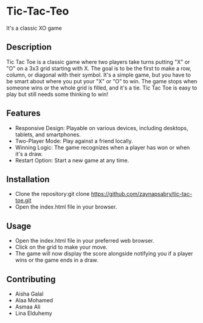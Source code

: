 # Tic-Tac-Teo
It's a classic XO game

## Description
Tic Tac Toe is a classic game where two players take turns putting "X" or "O" on a 3x3 grid starting with X. The goal is to be the first to make a row, column, or diagonal with their symbol. It's a simple game, but you have to be smart about where you put your "X" or "O" to win. The game stops when someone wins or the whole grid is filled, and it's a tie. Tic Tac Toe is easy to play but still needs some thinking to win!

## Features
* Responsive Design: Playable on various devices, including desktops, tablets, and smartphones.
* Two-Player Mode: Play against a friend locally.
* Winning Logic: The game recognizes when a player has won or when it's a draw.
* Restart Option: Start a new game at any time.

## Installation
* Clone the repository:git clone https://github.com/zaynapsabry/tic-tac-toe.git
* Open the index.html file in your browser.

## Usage
* Open the index.html file in your preferred web browser.
* Click on the grid to make your move.
* The game will now display the score alongside notifying you if a player wins or the game ends in a draw.

## Contributing
* Aisha Galal
* Alaa Mohamed
* Asmaa Ali
* Lina Elduhemy
